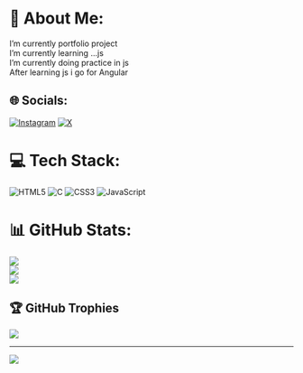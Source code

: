 # 💫 About Me:
 I’m currently portfolio project <br> I’m currently learning ...js<br> I’m currently doing practice in js<br>After learning js i go for Angular


## 🌐 Socials:
[![Instagram](https://img.shields.io/badge/Instagram-%23E4405F.svg?logo=Instagram&logoColor=white)](https://instagram.com/btwitjaydip) [![X](https://img.shields.io/badge/X-black.svg?logo=X&logoColor=white)](https://x.com/jaydipsingh46535) 

# 💻 Tech Stack:
![HTML5](https://img.shields.io/badge/html5-%23E34F26.svg?style=for-the-badge&logo=html5&logoColor=white) ![C](https://img.shields.io/badge/c-%2300599C.svg?style=for-the-badge&logo=c&logoColor=white) ![CSS3](https://img.shields.io/badge/css3-%231572B6.svg?style=for-the-badge&logo=css3&logoColor=white) ![JavaScript](https://img.shields.io/badge/javascript-%23323330.svg?style=for-the-badge&logo=javascript&logoColor=%23F7DF1E)
# 📊 GitHub Stats:
![](https://github-readme-stats.vercel.app/api?username=jaydipsin&theme=dark&hide_border=false&include_all_commits=false&count_private=false)<br/>
![](https://github-readme-streak-stats.herokuapp.com/?user=jaydipsin&theme=dark&hide_border=false)<br/>
![](https://github-readme-stats.vercel.app/api/top-langs/?username=jaydipsin&theme=dark&hide_border=false&include_all_commits=false&count_private=false&layout=compact)

## 🏆 GitHub Trophies
![](https://github-profile-trophy.vercel.app/?username=jaydipsin&theme=radical&no-frame=false&no-bg=true&margin-w=4)

---
[![](https://visitcount.itsvg.in/api?id=jaydipsin&icon=0&color=0)](https://visitcount.itsvg.in)

<!-- Proudly created with GPRM ( https://gprm.itsvg.in ) -->
